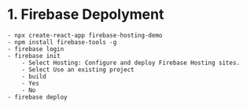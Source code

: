 # 1. Firebase Depolyment
    - npx create-react-app firebase-hosting-demo
    - npm install firebase-tools -g
    - firebase login
    - firebase init
        - Select Hosting: Configure and deploy Firebase Hosting sites.
        - Select Use an existing project
        - build 
        - Yes
        - No
    - firebase deploy        